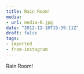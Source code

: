 ```yaml
---
title: Rain Room!
media:
- url: media-0.jpg
date: "2012-12-10T19:39:11Z"
draft: false
tags:
- imported
- from-instagram
---
```

Rain Room\!
